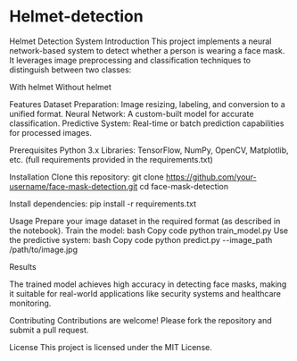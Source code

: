 # Helmet-detection
Helmet Detection System 
Introduction
This project implements a neural network-based system to detect whether a person is wearing a face mask. It leverages image preprocessing and classification techniques to distinguish between two classes:

With helmet
Without helmet

Features
Dataset Preparation: Image resizing, labeling, and conversion to a unified format.
Neural Network: A custom-built model for accurate classification.
Predictive System: Real-time or batch prediction capabilities for processed images.

Prerequisites
Python 3.x
Libraries: TensorFlow, NumPy, OpenCV, Matplotlib, etc. (full requirements provided in the requirements.txt)

Installation
Clone this repository:
git clone https://github.com/your-username/face-mask-detection.git
cd face-mask-detection

Install dependencies:
pip install -r requirements.txt

Usage
Prepare your image dataset in the required format (as described in the notebook).
Train the model:
bash
Copy code
python train_model.py
Use the predictive system:
bash
Copy code
python predict.py --image_path /path/to/image.jpg

Results

The trained model achieves high accuracy in detecting face masks, making it suitable for real-world applications like security systems and healthcare monitoring.

Contributing
Contributions are welcome! Please fork the repository and submit a pull request.

License
This project is licensed under the MIT License.

